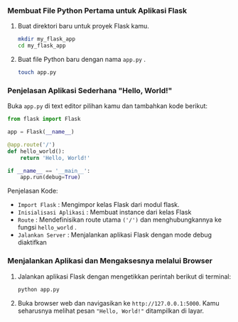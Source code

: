 <div class="space-y-3">
  <h3 class="text-lg leading-snug dark:text-zinc-300"><strong>Membuat File Python Pertama untuk Aplikasi Flask</strong></h3>
  <ol className="list-decimal space-y-3 pb-2 pl-10">
  <li>
    <p>Buat direktori baru untuk proyek Flask kamu.</p>
    
```bash
mkdir my_flask_app
cd my_flask_app
```
  </li>

  <li>
    <p>Buat file Python baru dengan nama <code>app.py</code> .</p>

```bash
touch app.py
```

  </li>
  </ol>
</div>

<div class="space-y-3">
  <h3 class="text-lg leading-snug dark:text-zinc-300"><strong>Penjelasan Aplikasi Sederhana "Hello, World!"</strong></h3>
  <p>Buka <code>app.py</code> di text editor pilihan kamu dan tambahkan kode berikut:</p>

```python
from flask import Flask

app = Flask(__name__)

@app.route('/')
def hello_world():
    return 'Hello, World!'

if __name__ == '__main__':
    app.run(debug=True)
```

  <p>Penjelasan Kode:</p>
  <ul className="list-disc space-y-3 pb-2 pl-10">
    <li><code>Import Flask</code> : Mengimpor kelas Flask dari modul flask.</li>
    <li><code>Inisialisasi Aplikasi</code> : Membuat instance dari kelas Flask</li>
    <li><code>Route</code> : Mendefinisikan route utama <code>('/')</code> dan menghubungkannya ke fungsi <code>hello_world</code> .</li>
    <li><code>Jalankan Server</code> : Menjalankan aplikasi Flask dengan mode debug diaktifkan</li> 
  </ul>
</div>


<div class="space-y-3">
  <h3 class="text-lg leading-snug dark:text-zinc-300"><strong>Menjalankan Aplikasi dan Mengaksesnya melalui Browser</strong></h3>
  <ol className="list-decimal space-y-3 pb-2 pl-10">
  <li>
    <p>Jalankan aplikasi Flask dengan mengetikkan perintah berikut di terminal:</p>
    
```bash
python app.py
```
  </li>

  <li>
    <p>Buka browser web dan navigasikan ke <code>http://127.0.0.1:5000</code>. Kamu seharusnya melihat pesan <code>"Hello, World!"</code> ditampilkan di layar.</p>
  </li>
  </ol>
</div>